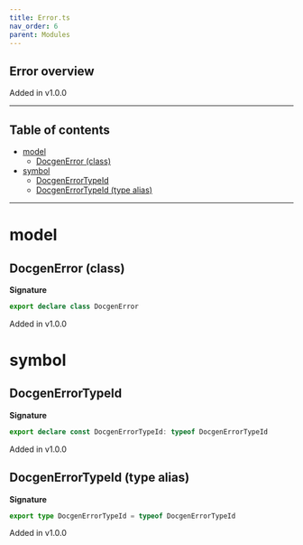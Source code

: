 ```yaml
---
title: Error.ts
nav_order: 6
parent: Modules
---
```


## Error overview

Added in v1.0.0

---

<h2 class="text-delta">Table of contents</h2>

- [model](#model)
  - [DocgenError (class)](#docgenerror-class)
- [symbol](#symbol)
  - [DocgenErrorTypeId](#docgenerrortypeid)
  - [DocgenErrorTypeId (type alias)](#docgenerrortypeid-type-alias)

---

# model

## DocgenError (class)

**Signature**

```ts
export declare class DocgenError
```

Added in v1.0.0

# symbol

## DocgenErrorTypeId

**Signature**

```ts
export declare const DocgenErrorTypeId: typeof DocgenErrorTypeId
```

Added in v1.0.0

## DocgenErrorTypeId (type alias)

**Signature**

```ts
export type DocgenErrorTypeId = typeof DocgenErrorTypeId
```

Added in v1.0.0
